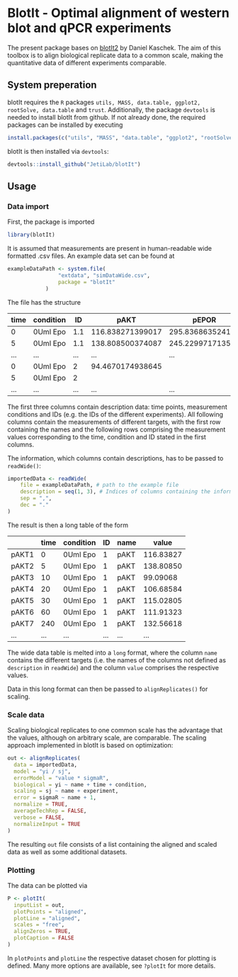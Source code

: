 
# BlotIt - Optimal alignment of western blot and qPCR experiments

The present package bases on [blotIt2](https://github.com/dkaschek/blotIt2) by Daniel Kaschek. The aim of this toolbox is to align biological replicate data to a common scale, making the quantitative data of different experiments comparable.

## System preperation

blotIt requires the `R` packages `utils, MASS, data.table, ggplot2, rootSolve, data.table` and `trust`. Additionally, the package `devtools` is needed to install blotIt from github. If not already done, the required packages can be installed by executing

```r
install.packages(c("utils", "MASS", "data.table", "ggplot2", "rootSolve", "trust", "devtools", "data.table"))
```
blotIt is then installed via `devtools`:
```r
devtools::install_github("JetiLab/blotIt")
```
## Usage

### Data import
First, the package is imported
```r
library(blotIt)
```
It is assumed that measurements are present in human-readable wide formatted .csv files. An example data set can be found at
```r
exampleDataPath <- system.file(
                "extdata", "simDataWide.csv",
                package = "blotIt"
            )
```
The file has the structure

|time|	condition|	ID|	pAKT|	pEPOR|	pJAK2|...|
|--- | --- | --- | --- | ---|--- | ---|
|0	|0Uml Epo	|1.1	|116.838271399017|	295.836863524109| |...
|5	|0Uml Epo	|1.1	|138.808500374087|	245.229971713582| |...
|...|...|...|...|...|...|...
0	|0Uml Epo	|2	|94.4670174938645|		|293.604761934545|	...
5	|0Uml Epo	|2	|	|	|398.958892340432|	...
|...|...|...|...|...|...|...

The first three columns contain description data: time points, measurement conditions and IDs (e.g. the IDs of the different experiments). All following columns contain the measurements of different targets, with the first row containing the names and the following rows comprising the measurement values corresponding to the time, condition and ID stated in the first columns.

The information, which columns contain descriptions, has to be passed to `readWide()`:
```r
importedData <- readWide(
    file = exampleDataPath, # path to the example file
    description = seq(1, 3), # Indices of columns containing the information
    sep = ",",
    dec = "."
)
```
The result is then a long table of the form

|    |time| condition| ID|  name |    value|
|--- | --- | --- | --- | ---|--- |
pAKT1|       0|  0Uml Epo|  1|  pAKT| 116.83827
pAKT2|       5|  0Uml Epo|  1|  pAKT| 138.80850
pAKT3|      10|  0Uml Epo|  1|  pAKT|  99.09068
pAKT4|      20|  0Uml Epo|  1|  pAKT| 106.68584
pAKT5|      30|  0Uml Epo|  1|  pAKT| 115.02805
pAKT6|      60|  0Uml Epo|  1|  pAKT| 111.91323
pAKT7|     240|  0Uml Epo|  1|  pAKT| 132.56618
|...|...| ...| ...|...|...|

The wide data table is melted into a `long` format, where the column `name` contains the different targets (i.e. the names of the columns not defined as `description` in `readWide`) and the column `value` comprises the respective values.

Data in this long format can then be passed to `alignReplicates()` for scaling.

### Scale data
Scaling biological replicates to one common scale has the advantage that the values, although on arbitrary scale, are comparable. The scaling approach implemented in blotIt is based on optimization:

```r
out <- alignReplicates(
  data = importedData,
  model = "yi / sj",
  errorModel = "value * sigmaR",
  biological = yi ~ name + time + condition,
  scaling = sj ~ name + experiment,
  error = sigmaR ~ name + 1,
  normalize = TRUE,
  averageTechRep = FALSE,
  verbose = FALSE,
  normalizeInput = TRUE
)
```

The resulting `out` file consists of a list containing the aligned and scaled data as well as some additional datasets.

### Plotting
The data can be plotted via
```r
P <- plotIt(
  inputList = out,
  plotPoints = "aligned",
  plotLine = "aligned",
  scales = "free",
  alignZeros = TRUE,
  plotCaption = FALSE
)
```
In `plotPoints` and `plotLine` the respective dataset chosen for plotting is defined. Many more options are available, see `?plotIt` for more details.
